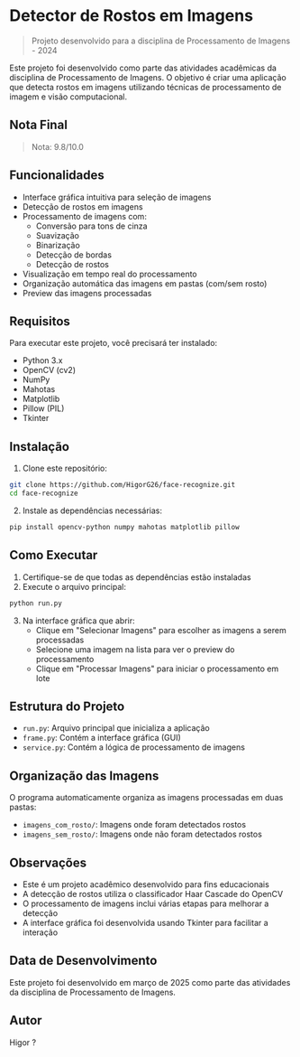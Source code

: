 # Detector de Rostos em Imagens
> Projeto desenvolvido para a disciplina de Processamento de Imagens - 2024

Este projeto foi desenvolvido como parte das atividades acadêmicas da disciplina de Processamento de Imagens. O objetivo é criar uma aplicação que detecta rostos em imagens utilizando técnicas de processamento de imagem e visão computacional.

## Nota Final
> Nota: 9.8/10.0

## Funcionalidades

- Interface gráfica intuitiva para seleção de imagens
- Detecção de rostos em imagens
- Processamento de imagens com:
  - Conversão para tons de cinza
  - Suavização
  - Binarização
  - Detecção de bordas
  - Detecção de rostos
- Visualização em tempo real do processamento
- Organização automática das imagens em pastas (com/sem rosto)
- Preview das imagens processadas

## Requisitos

Para executar este projeto, você precisará ter instalado:

- Python 3.x
- OpenCV (cv2)
- NumPy
- Mahotas
- Matplotlib
- Pillow (PIL)
- Tkinter

## Instalação

1. Clone este repositório:
```bash
git clone https://github.com/HigorG26/face-recognize.git
cd face-recognize
```

2. Instale as dependências necessárias:
```bash
pip install opencv-python numpy mahotas matplotlib pillow
```

## Como Executar

1. Certifique-se de que todas as dependências estão instaladas
2. Execute o arquivo principal:
```bash
python run.py
```

3. Na interface gráfica que abrir:
   - Clique em "Selecionar Imagens" para escolher as imagens a serem processadas
   - Selecione uma imagem na lista para ver o preview do processamento
   - Clique em "Processar Imagens" para iniciar o processamento em lote

## Estrutura do Projeto

- `run.py`: Arquivo principal que inicializa a aplicação
- `frame.py`: Contém a interface gráfica (GUI)
- `service.py`: Contém a lógica de processamento de imagens

## Organização das Imagens

O programa automaticamente organiza as imagens processadas em duas pastas:
- `imagens_com_rosto/`: Imagens onde foram detectados rostos
- `imagens_sem_rosto/`: Imagens onde não foram detectados rostos

## Observações

- Este é um projeto acadêmico desenvolvido para fins educacionais
- A detecção de rostos utiliza o classificador Haar Cascade do OpenCV
- O processamento de imagens inclui várias etapas para melhorar a detecção
- A interface gráfica foi desenvolvida usando Tkinter para facilitar a interação

## Data de Desenvolvimento

Este projeto foi desenvolvido em março de 2025 como parte das atividades da disciplina de Processamento de Imagens.

## Autor

Higor ?